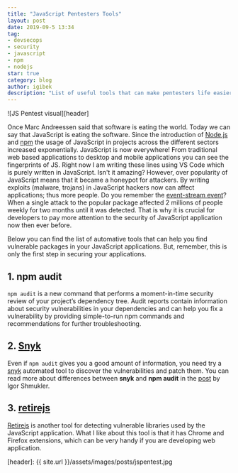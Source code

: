 ```yaml
---
title: "JavaScript Pentesters Tools"
layout: post
date: 2019-09-5 13:34
tag:
- devsecops
- security
- javascript
- npm
- nodejs
star: true
category: blog
author: igibek
description: "List of useful tools that can make pentesters life easier"
---
```


![JS Pentest visual][header]

Once Marc Andreessen said that software is eating the world. Today we can say that JavaScript is eating the software. Since the introduction of [Node.js](https://nodejs.org) and [npm](https://npmjs.org) the usage of JavaScript in projects across the different sectors increased exponentially. JavaScript is now everywhere! From traditional web based applications to desktop and mobile applications you can see the fingerprints of JS. Right now I am writing these lines using VS Code which is purely written in JavaScript. Isn't it amazing? However, over popularity of JavaScript means that it became a honeypot for attackers. By writing exploits (malware, trojans) in JavaScript hackers now can affect applications; thus more people. Do you remember the [event-stream event](https://blog.npmjs.org/post/180565383195/details-about-the-event-stream-incident)? When a single attack to the popular package affected 2 millions of people weekly for two months until it was detected. That is why it is crucial for developers to pay more attention to the security of JavaScript application now then ever before. 

Below you can find the list of automative tools that can help you find vulnerable packages in your JavaScript applications. But, remember, this is only the first step in securing your applications. 

## 1. npm audit
`npm audit` is a new command that performs a moment-in-time security review of your project’s dependency tree. Audit reports contain information about security vulnerabilities in your dependencies and can help you fix a vulnerability by providing simple-to-run npm commands and recommendations for further troubleshooting.

## 2. [Snyk](https://snyk.io/)
Even if `npm audit` gives you a good amount of information, you need try a [snyk](https://snyk.io) automated tool to discover the vulnerabilities and patch them. You can read more about differences between __snyk__ and __npm audit__ in the [post](https://www.nearform.com/blog/comparing-npm-audit-with-snyk/) by Igor Shmukler.

## 3. [retirejs](https://retirejs.github.io/retire.js/)
[Retirejs](https://retirejs.github.io/retire.js/) is another tool for detecting vulnerable libraries used by the JavaScript application. What I like about this tool is that it has Chrome and Firefox extensions, which can be very handy if you are developing web application. 


[header]: {{ site.url }}/assets/images/posts/jspentest.jpg